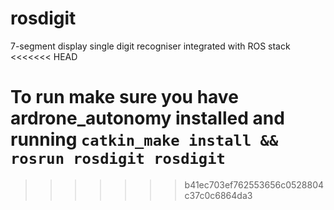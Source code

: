 rosdigit
========

7-segment display single digit recogniser integrated with ROS stack
<<<<<<< HEAD

To run make sure you have ardrone_autonomy installed and running
`catkin_make install && rosrun rosdigit rosdigit`
=======
>>>>>>> b41ec703ef762553656c0528804c37c0c6864da3
